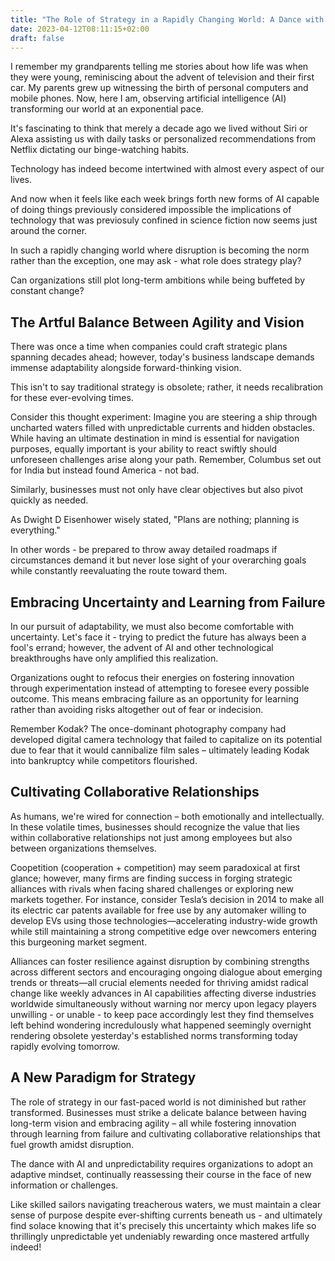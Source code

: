```yaml
---
title: "The Role of Strategy in a Rapidly Changing World: A Dance with AI and Unpredictability"
date: 2023-04-12T08:11:15+02:00
draft: false
---
```

I remember my grandparents telling me stories about how life was when they were young, reminiscing about the advent of television and their first car. My parents grew up witnessing the birth of personal computers and mobile phones. Now, here I am, observing artificial intelligence (AI) transforming our world at an exponential pace.

It's fascinating to think that merely a decade ago we lived without Siri or Alexa assisting us with daily tasks or personalized recommendations from Netflix dictating our binge-watching habits. 

Technology has indeed become intertwined with almost every aspect of our lives. 

And now when it feels like each week brings forth new forms of AI capable of doing things previously considered impossible the implications of technology that was previosuly confined in science fiction now seems just around the corner.

In such a rapidly changing world where disruption is becoming the norm rather than the exception, one may ask - what role does strategy play? 

Can organizations still plot long-term ambitions while being buffeted by constant change?

## The Artful Balance Between Agility and Vision

There was once a time when companies could craft strategic plans spanning decades ahead; however, today's business landscape demands immense adaptability alongside forward-thinking vision. 

This isn't to say traditional strategy is obsolete; rather, it needs recalibration for these ever-evolving times.

Consider this thought experiment: Imagine you are steering a ship through uncharted waters filled with unpredictable currents and hidden obstacles. While having an ultimate destination in mind is essential for navigation purposes, equally important is your ability to react swiftly should unforeseen challenges arise along your path. Remember, Columbus set out for India but instead found America - not bad.

Similarly, businesses must not only have clear objectives but also pivot quickly as needed. 

As Dwight D Eisenhower wisely stated, "Plans are nothing; planning is everything." 

In other words - be prepared to throw away detailed roadmaps if circumstances demand it but never lose sight of your overarching goals while constantly reevaluating the route toward them.

## Embracing Uncertainty and Learning from Failure

In our pursuit of adaptability, we must also become comfortable with uncertainty. Let's face it - trying to predict the future has always been a fool's errand; however, the advent of AI and other technological breakthroughs have only amplified this realization.

Organizations ought to refocus their energies on fostering innovation through experimentation instead of attempting to foresee every possible outcome. This means embracing failure as an opportunity for learning rather than avoiding risks altogether out of fear or indecision.

Remember Kodak? The once-dominant photography company had developed digital camera technology that failed to capitalize on its potential due to fear that it would cannibalize film sales – ultimately leading Kodak into bankruptcy while competitors flourished.

## Cultivating Collaborative Relationships

As humans, we're wired for connection – both emotionally and intellectually. In these volatile times, businesses should recognize the value that lies within collaborative relationships not just among employees but also between organizations themselves.

Coopetition (cooperation + competition) may seem paradoxical at first glance; however, many firms are finding success in forging strategic alliances with rivals when facing shared challenges or exploring new markets together. For instance, consider Tesla’s decision in 2014 to make all its electric car patents available for free use by any automaker willing to develop EVs using those technologies—accelerating industry-wide growth while still maintaining a strong competitive edge over newcomers entering this burgeoning market segment.

Alliances can foster resilience against disruption by combining strengths across different sectors and encouraging ongoing dialogue about emerging trends or threats—all crucial elements needed for thriving amidst radical change like weekly advances in AI capabilities affecting diverse industries worldwide simultaneously without warning nor mercy upon legacy players unwilling - or unable - to keep pace accordingly lest they find themselves left behind wondering incredulously what happened seemingly overnight rendering obsolete yesterday's established norms transforming today rapidly evolving tomorrow.

## A New Paradigm for Strategy

The role of strategy in our fast-paced world is not diminished but rather transformed. Businesses must strike a delicate balance between having long-term vision and embracing agility – all while fostering innovation through learning from failure and cultivating collaborative relationships that fuel growth amidst disruption.

The dance with AI and unpredictability requires organizations to adopt an adaptive mindset, continually reassessing their course in the face of new information or challenges. 

Like skilled sailors navigating treacherous waters, we must maintain a clear sense of purpose despite ever-shifting currents beneath us - and ultimately find solace knowing that it's precisely this uncertainty which makes life so thrillingly unpredictable yet undeniably rewarding once mastered artfully indeed!
